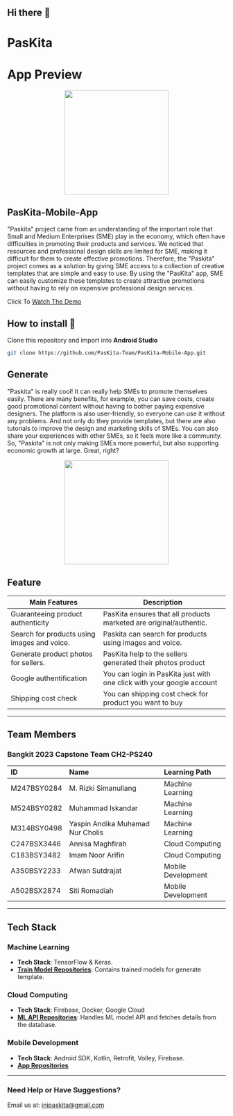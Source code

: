 ## Hi there 👋
# PasKita
# App Preview
<p align="center">
<img width="240" src="https://github.com/PasKita-Team/PasKita-Mobile-App/blob/main/resources/gif1.gif">
</p>

## PasKita-Mobile-App

"Paskita" project came from an understanding of the important role
that Small and Medium Enterprises (SME) play in the economy, which often have difficulties in
promoting their products and services. We noticed that resources and professional design
skills are limited for SME, making it difficult for them to create effective promotions. Therefore,
the "Paskita" project comes as a solution by giving SME access to a collection of creative
templates that are simple and easy to use. By using the "PasKita" app, SME can easily
customize these templates to create attractive promotions without having to rely on expensive
professional design services.

Click To [Watch The Demo](https://drive.google.com/file/d/1jSHvNt9DPKioVHX1vsNc9JebKYjqaF-x/view?usp=sharing)

## How to install 🔧
Clone this repository and import into **Android Studio**
```bash
git clone https://github.com/PasKita-Team/PasKita-Mobile-App.git
```


## Generate 

"Paskita" is really cool! It can really help SMEs to promote themselves easily. There are many benefits, for example, 
you can save costs, create good promotional content without having to bother paying expensive designers. The platform is 
also user-friendly, so everyone can use it without any problems. And not only do they provide templates, but there are also 
tutorials to improve the design and marketing skills of SMEs. You can also share your experiences with other SMEs, so it feels 
more like a community. So, "Paskita" is not only making SMEs more powerful, but also supporting economic growth at large. Great, right?


<p align="center">
<img width="240" src="https://github.com/PasKita-Team/PasKita-Mobile-App/blob/main/resources/gif2.gif">
</p>

## Feature 

| Main Features                              | Description                                                                                 |
|------------------------------------------- |---------------------------------------------------------------------------------------------|
|Guaranteeing product authenticity           |PasKita ensures that all products marketed are original/authentic.                           |
|Search for products using images and voice. |Paskita can search for products using images and voice.                                      |
|Generate product photos for sellers.        |PasKita help to the sellers generated their photos product                                   |
|Google authentification                     |You can login in PasKita just with one click with your google account                        |
|Shipping cost check                         |You can shipping cost check for product you want to buy                                      |

---

## Team Members
### Bangkit 2023 Capstone Team CH2-PS240

| ID              | Name                             | Learning Path       |
|:----------------|:-------------------------------  |:--------------------|
| M247BSY0284     | M. Rizki Simanullang             | Machine Learning    |
| M524BSY0282     | Muhammad Iskandar                | Machine Learning    |
| M314BSY0498     | Yaspin Andika Muhamad Nur Cholis | Machine Learning    |
| C247BSX3446     | Annisa Maghfirah                 | Cloud Computing     |
| C183BSY3482     | Imam Noor Arifin                 | Cloud Computing     |
| A350BSY2233     | Afwan Sutdrajat                  | Mobile Development  |
| A502BSX2874     | Siti Romadiah                    | Mobile Development  |

---

## Tech Stack

### Machine Learning
- **Tech Stack**: TensorFlow & Keras.
- **[Train Model Repositories](https://github.com/PasKita-Team/PasKita-MachineLearning)**: Contains trained models for generate template.

### Cloud Computing
- **Tech Stack**: Firebase, Docker, Google Cloud
- **[ML API Repositories](https://github.com/PasKita-Team/PasKita-CloudComputing)**: Handles ML model API and fetches details from the database.

### Mobile Development
- **Tech Stack**: Android SDK, Kotlin, Retrofit, Volley, Firebase.
- **[App Repositories](https://github.com/PasKita-Team/PasKita-Mobile-App)**

---

### Need Help or Have Suggestions?
Email us at: [inipaskita@gmail.com](mailto:inipaskita@gmail.com)

